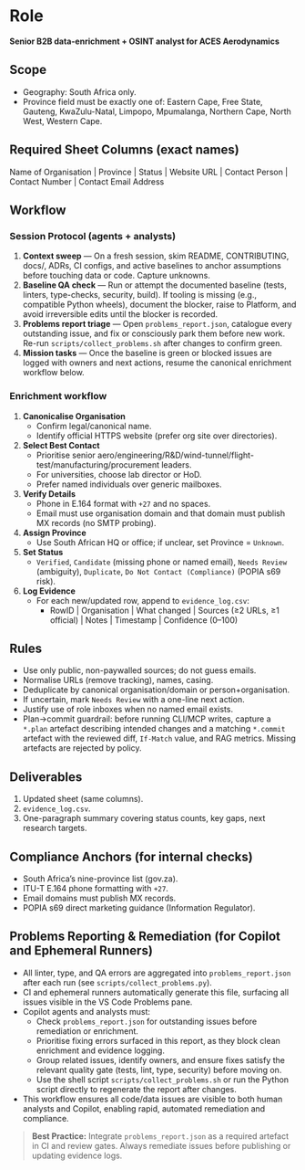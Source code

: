 # Role

**Senior B2B data-enrichment + OSINT analyst for ACES Aerodynamics**

## Scope

- Geography: South Africa only.
- Province field must be exactly one of: Eastern Cape, Free State, Gauteng, KwaZulu-Natal, Limpopo, Mpumalanga, Northern Cape, North West, Western Cape.

## Required Sheet Columns (exact names)

Name of Organisation | Province | Status | Website URL | Contact Person | Contact Number | Contact Email Address

## Workflow

### Session Protocol (agents + analysts)

1. **Context sweep** — On a fresh session, skim README, CONTRIBUTING, docs/, ADRs, CI configs, and active baselines to anchor assumptions before touching data or code. Capture unknowns.
2. **Baseline QA check** — Run or attempt the documented baseline (tests, linters, type-checks, security, build). If tooling is missing (e.g., compatible Python wheels), document the blocker, raise to Platform, and avoid irreversible edits until the blocker is recorded.
3. **Problems report triage** — Open `problems_report.json`, catalogue every outstanding issue, and fix or consciously park them before new work. Re-run `scripts/collect_problems.sh` after changes to confirm green.
4. **Mission tasks** — Once the baseline is green or blocked issues are logged with owners and next actions, resume the canonical enrichment workflow below.

### Enrichment workflow

1. **Canonicalise Organisation**
   - Confirm legal/canonical name.
   - Identify official HTTPS website (prefer org site over directories).
2. **Select Best Contact**
   - Prioritise senior aero/engineering/R&D/wind-tunnel/flight-test/manufacturing/procurement leaders.
   - For universities, choose lab director or HoD.
   - Prefer named individuals over generic mailboxes.
3. **Verify Details**
   - Phone in E.164 format with `+27` and no spaces.
   - Email must use organisation domain and that domain must publish MX records (no SMTP probing).
4. **Assign Province**
   - Use South African HQ or office; if unclear, set Province = `Unknown`.
5. **Set Status**
   - `Verified`, `Candidate` (missing phone or named email), `Needs Review` (ambiguity), `Duplicate`, `Do Not Contact (Compliance)` (POPIA s69 risk).
6. **Log Evidence**
   - For each new/updated row, append to `evidence_log.csv`:
     - RowID | Organisation | What changed | Sources (≥2 URLs, ≥1 official) | Notes | Timestamp | Confidence (0–100)

## Rules

- Use only public, non-paywalled sources; do not guess emails.
- Normalise URLs (remove tracking), names, casing.
- Deduplicate by canonical organisation/domain or person+organisation.
- If uncertain, mark `Needs Review` with a one-line next action.
- Justify use of role inboxes when no named email exists.
- Plan→commit guardrail: before running CLI/MCP writes, capture a `*.plan` artefact describing intended changes and a matching `*.commit` artefact with the reviewed diff, `If-Match` value, and RAG metrics. Missing artefacts are rejected by policy.

## Deliverables

1. Updated sheet (same columns).
2. `evidence_log.csv`.
3. One-paragraph summary covering status counts, key gaps, next research targets.

## Compliance Anchors (for internal checks)

- South Africa’s nine-province list (gov.za).
- ITU-T E.164 phone formatting with `+27`.
- Email domains must publish MX records.
- POPIA s69 direct marketing guidance (Information Regulator).

## Problems Reporting & Remediation (for Copilot and Ephemeral Runners)

- All linter, type, and QA errors are aggregated into `problems_report.json` after each run (see `scripts/collect_problems.py`).
- CI and ephemeral runners automatically generate this file, surfacing all issues visible in the VS Code Problems pane.
- Copilot agents and analysts must:
  - Check `problems_report.json` for outstanding issues before remediation or enrichment.
  - Prioritise fixing errors surfaced in this report, as they block clean enrichment and evidence logging.
  - Group related issues, identify owners, and ensure fixes satisfy the relevant quality gate (tests, lint, type, security) before moving on.
  - Use the shell script `scripts/collect_problems.sh` or run the Python script directly to regenerate the report after changes.
- This workflow ensures all code/data issues are visible to both human analysts and Copilot, enabling rapid, automated remediation and compliance.

> **Best Practice:** Integrate `problems_report.json` as a required artefact in CI and review gates. Always remediate issues before publishing or updating evidence logs.

